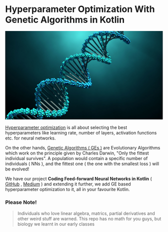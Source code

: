 
# Hyperparameter Optimization With Genetic Algorithms in Kotlin

![image](images/image.jpg)

[Hyperparameter optimization](https://en.wikipedia.org/wiki/Hyperparameter_optimization)
is all about selecting the best 
hyperparameters like learning rate, number of layers, activation functions etc. 
for neural networks. 

On the other hands, 
[Genetic Algorithms ( GEs )](https://towardsdatascience.com/introduction-to-optimization-with-genetic-algorithm-2f5001d9964b) 
are Evolutionary
Algorithms which work on the principle given by Charles 
Darwin, "Only the fittest individual survives". A population 
would contain a specific number of individuals ( NNs ), and the 
fittest one ( the one with the smallest loss ) will be evolved!

We have our project **Coding Feed-forward Neural Networks in Kotlin**
( [GitHub](https://github.com/shubham0204/Feedforward_Neural_Network_Kotlin) , [Medium](https://heartbeat.fritz.ai/coding-feed-foward-neural-networks-in-kotlin-or-android-b93efd47538f) )
and extending it further, we add GE based hyperparameter 
optimization to it, all in your favourite Kotlin.

### Please Note!

> Individuals who love linear algebra, matrics, partial
> derivatives and other weird stuff are warned. This 
> repo has no math for you guys, but biology we learnt in our early classes


